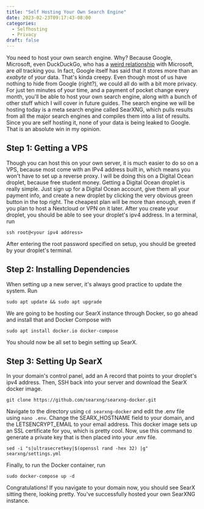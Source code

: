 ```yaml
---
title: "Self Hosting Your Own Search Engine"
date: 2023-02-23T09:17:43-08:00
categories:
  - Selfhosting
  - Privacy
draft: false
---
```


  You need to host your own search engine. Why? Because Google, Microsoft, even DuckDuckGo, who has a [weird relationship](https://www.msn.com/en-us/news/technology/duckduckgo-in-hot-water-over-hidden-tracking-agreement-with-microsoft/ar-AAXILR1) with Microsoft, are *all* tracking you. In fact, Google itself has said that it stores more than an *exabyte* of *your* data. That's kinda creepy. Even though most of us have nothing to hide from Google (right?), we could all do with a bit more privacy. For just ten minutes of your time, and a payment of pocket change every month, you'll be able to host your own search engine, along with a bunch of other stuff which I will cover in future guides. The search engine we will be hosting today is a meta search engine called SearXNG, which pulls results from all the major search engines and compiles them into a list of results. Since you are self hosting it, none of your data is being leaked to Google. That is an absolute win in my opinion.

## Step 1: Getting a VPS
  
  Though you can host this on your own server, it is much easier to do so on a VPS, because most come with an IPv4 address built in, which means you won't have to set up a reverse proxy. I will be doing this on a Digital Ocean droplet, because free student money. Getting a Digital Ocean droplet is really simple. Just sign up for a Digital Ocean account, give them all your payment info, and create a new droplet by clicking the very obvious green button in the top right. The cheapest plan will be more than enough, even if you plan to host a Nextcloud or VPN on it later. After you create your droplet, you should be able to see your droplet's ipv4 address. In a terminal, run 
```
ssh root@<your ipv4 address>
```
After entering the root password specified on setup, you should be greeted by your droplet's terminal. 

## Step 2: Installing Dependencies

When setting up a new server, it's always good practice to update the system. Run
```
sudo apt update && sudo apt upgrade
```
We are going to be hosting our SearX instance through Docker, so go ahead and install that and Docker Compose with
```
sudo apt install docker.io docker-compose
```
You should now be all set to begin setting up SearX.

## Step 3: Setting Up SearX

In your domain's control panel, add an A record that points to your droplet's ipv4 address. Then, SSH back into your server and download the SearX docker image. 
```
git clone https://github.com/searxng/searxng-docker.git
```
Navigate to the directory using `cd searxng-docker` and edit the .env file using `nano .env`. Change the SEARX_HOSTNAME field to your domain, and the LETSENCRYPT_EMAIL to your email address. This docker image sets up an SSL certificate for you, which is pretty cool. Now, use this command to generate a private key that is then placed into your .env file.
```
sed -i "s|ultrasecretkey|$(openssl rand -hex 32) |g" searxng/settings.yml
```
Finally, to run the Docker container, run 
```
sudo docker-compose up -d
```
Congratulations! If you navigate to your domain now, you should see SearX sitting there, looking pretty. You've successfully hosted your own SearXNG instance.
